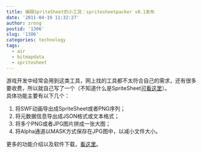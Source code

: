 ```yaml
---
title: 编辑SpriteSheet的小工具：spritesheetpacker v0.1发布
date: '2011-04-19 11:32:27'
author: zrong
postid: '1306'
slug: '1306'
categories: technology
tags:
  - air
  - bitmapdata
  - spritesheet
---
```


游戏开发中经常会用到这类工具，网上找的工具都不太符合自己的需求，还有很多要收费，所以就自己写了一个（不知道什么是SpriteSheet[可看这里](http://www.google.com/search?sourceid=chrome&ie=UTF-8&q=spritesheet)）。  
具体功能主要有以下几个：

1.  将SWF动画导出成SpriteSheet或者PNG序列；
2.  将元数据信息导出成JSON格式或文本格式；
3.  将多个PNG或者JPG图片拼成一张大图；
4.  将Alpha通道以MASK方式保存在JPG图中，以减小文件大小。

更多的功能介绍以及软件下载，[看这里](https://blog.zengrong.net/spritesheetpacker/ "SpriteSheetPacker")。

